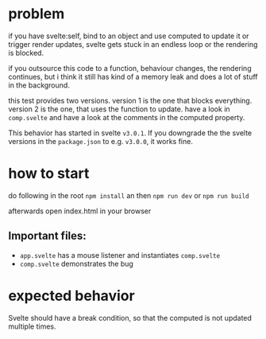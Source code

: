 # problem

if you have svelte:self, bind to an object and use computed to update it or trigger render updates, svelte gets stuck in an endless loop or the rendering is blocked.

if you outsource this code to a function, behaviour changes, the rendering continues, but i think it still has kind of a memory leak and does a lot of stuff in the background.

this test provides two versions.
version 1 is the one that blocks everything. version 2 is the one, that uses the function to update. have a look in `comp.svelte` and have a look at the comments in the computed property.

This behavior has started in svelte `v3.0.1`. If you downgrade the the svelte versions in the `package.json` to e.g. `v3.0.0`, it works fine.

# how to start

do following in the root
`npm install`
an then
`npm run dev` or `npm run build`

afterwards open index.html in your browser

## Important files:

- `app.svelte` has a mouse listener and instantiates `comp.svelte`
- `comp.svelte` demonstrates the bug

# expected behavior

Svelte should have a break condition, so that the computed is not updated multiple times.

